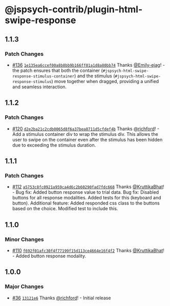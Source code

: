 # @jspsych-contrib/plugin-html-swipe-response

## 1.1.3

### Patch Changes

- [#136](https://github.com/jspsych/jspsych-contrib/pull/136) [`1e135ea6ccef00a8b8bb9b166ff01a1d8a80bb74`](https://github.com/jspsych/jspsych-contrib/commit/1e135ea6ccef00a8b8bb9b166ff01a1d8a80bb74) Thanks [@Emily-ejag](https://github.com/Emily-ejag)! - the patch ensures that both the container (`#jspsych-html-swipe-response-stimulus-container`) and the stimulus (`#jspsych-html-swipe-response-stimulus`) move together when dragged, providing a unified and seamless interaction.

## 1.1.2

### Patch Changes

- [#120](https://github.com/jspsych/jspsych-contrib/pull/120) [`d2e2ba21c2cdb0065d8f6a37bea8711d5cfdef4b`](https://github.com/jspsych/jspsych-contrib/commit/d2e2ba21c2cdb0065d8f6a37bea8711d5cfdef4b) Thanks [@richford](https://github.com/richford)! - Add a stimulus container div to wrap the stimulus div. This allows the user to swipe on the container even after the stimulus has been hidden due to exceeding the stimulus duration.

## 1.1.1

### Patch Changes

- [#112](https://github.com/jspsych/jspsych-contrib/pull/112) [`a5753c8fc0921a959ca4d6c2b60290fad7fdc668`](https://github.com/jspsych/jspsych-contrib/commit/a5753c8fc0921a959ca4d6c2b60290fad7fdc668) Thanks [@KruttikaBhat](https://github.com/KruttikaBhat)! - Bug fix: Added button response value to trial data.
  Bug fix: Disabled buttons for all response modalities. Added tests for this (keyboard and button).
  Additional feature: Added responded css class to the buttons based on the choice. Modified test to include this.

## 1.1.0

### Minor Changes

- [#110](https://github.com/jspsych/jspsych-contrib/pull/110) [`f692f01afc30f4f77199f15d113ce4664e16f4f2`](https://github.com/jspsych/jspsych-contrib/commit/f692f01afc30f4f77199f15d113ce4664e16f4f2) Thanks [@KruttikaBhat](https://github.com/KruttikaBhat)! - Added button response modality.

## 1.0.0

### Major Changes

- [#36](https://github.com/jspsych/jspsych-contrib/pull/36) [`13121e6`](https://github.com/jspsych/jspsych-contrib/commit/13121e69513bfdc572e0671173addcb057bb0ab7) Thanks [@richford](https://github.com/richford)! - Initial release
